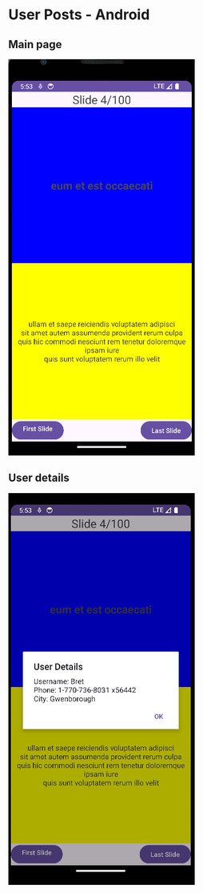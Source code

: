 # User Posts - Android


## Main page
![Main page](/main.png)

## User details
![User details](/user-details.png)